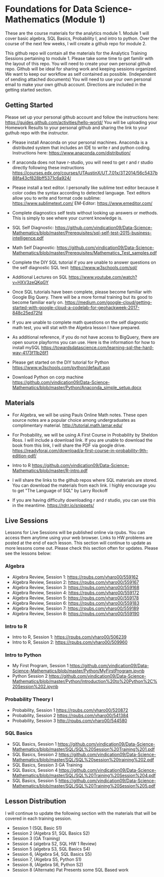 # Foundations for Data Science-Mathematics (Module 1)

These are the course materials for the analytics module 1. Module 1 will cover  basic algebra, SQL Basics,  Probability I, and intro to python. Over the course of the next few weeks, I will create a github repo for module 2. 

This github repo will contain all the materials for the Analytics Training Sessions pertaining to module 1. Please take some time to get familir with the layout of this repo. You will need to create your own personal github repo. Github will be ideal for sharing work and keeping sessions organized. We want to keep our workflow as self contained as possible. (Independent of sending attached documents) You will need to use your own personal email to make your own github account. Directions are included in the getting started section.


## Getting Started 
Please set up your personal github account and follow the instructions here: https://guides.github.com/activities/hello-world/
You will be uploading your Homework Results to your personal github and sharing the link to your guthub repo with the instructor. 

* Please install Anaconda on your personal machines. Anaconda is a distributed system that includes an IDE to write r and python coding. Instructions here: https://www.anaconda.com/distribution/

* If anaconda does not have  r-studio, you will need to get r and r studio directly following these instructions https://courses.edx.org/courses/UTAustinX/UT.7.01x/3T2014/56c5437b88fa43cf828bff5371c6a924/

* Please install a text editor. I personally like sublime text editor because it color codes the syntax according to detected language. Text editors allow you to write and format code
sublime: https://www.sublimetext.com/
EM-Editor: https://www.emeditor.com/

* Complete diagnostics self tests without looking up answers or methods. This is simply to see where your current knowledge is. 

* SQL Self Diagnostic: https://github.com/vindication09/Data-Science-Mathematics/blob/master/Prerequisites/sql-self-test-2015-business-intelligence.pdf

* Math Self Diagnostic: https://github.com/vindication09/Data-Science-Mathematics/blob/master/Prerequisites/Mathematics_Test_samples.pdf

* Complete the DIY SQL tutorial if you are unable to answer questions on the self diagnostic SQL test: https://www.w3schools.com/sql/

* Additional Lectures on SQL https://www.youtube.com/watch?v=HXV3zeQKqGY

* Once SQL tutorials have been complete, please become familiar with Google Big Query. There will be a more formal training but its good to become familiar early on. https://medium.com/google-cloud/getting-started-with-google-cloud-a-codelab-for-geohackweek-2017-848c25ed72fd

* If you are unable to complete math questions on the self diagnostic math test, you will stat with the Algebra lesson I have prepared. 

* As additional reference, if you do not have access to BigQuery, there are open source playforms you can use. Here is the information for how to install mySQL https://towardsdatascience.com/learning-sql-the-hard-way-4173f11b26f1

* Please get started on the DIY tutorial for Python https://www.w3schools.com/python/default.asp

* Download Python on corp machine https://github.com/vindication09/Data-Science-Mathematics/blob/master/Python/Anaconda_simple_setup.docx

## Materials

* For Algebra, we will be using Pauls Online Math notes. These open source notes are a popular choice among undergraduates as complimentary material. http://tutorial.math.lamar.edu/

* For Probability, we will be using A First Course in Probability by Sheldon Ross. I will include a download link. If you are unable to download the book from this link, I will share the PDF via google drive. https://readyforai.com/download/a-first-course-in-probability-9th-edition-pdf/

* Intro to R https://github.com/vindication09/Data-Science-Mathematics/blob/master/R-intro.pdf

* I will share the links to the github repos where SQL materials are stored. You can download the materials from each link. I highly encourage you to get "The Language of SQL" by Larry Rockoff 

* If you are having difficulty downloading r and r studio, you can use this in the meantime. https://rdrr.io/snippets/

## Live Sessions
Lessons for Live Sessions will be published online via rpubs. You can access them anytime using your web browser. Links to HW problems are posted at the end of each lesson. This section will continue to update as more lessons come out. Please check this section often for updates. Please see the lessons below: 

### Algebra 

* Algebra Review, Session 1: https://rpubs.com/vharo00/559162
* Algebra Review, Session 2: https://rpubs.com/vharo00/559167
* Algebra Review, Session 3: https://rpubs.com/vharo00/559168
* Algebra Review, Session 4: https://rpubs.com/vharo00/559172
* Algebra Review, Session 5: https://rpubs.com/vharo00/559178
* Algebra Review, Session 6: https://rpubs.com/vharo00/559183
* Algebra Review, Session 7: https://rpubs.com/vharo00/559189
* Algebra Review, Session 8: https://rpubs.com/vharo00/559190

### Intro to R 

* Intro to R, Session 1: https://rpubs.com/vharo00/506239
* Intro to R, Session 2: https://rpubs.com/vharo00/509960

### Intro to Python 

* My First Program, Session 1 https://github.com/vindication09/Data-Science-Mathematics/blob/master/Python/MyFirstProgram.ipynb
* Python Session 2 https://github.com/vindication09/Data-Science-Mathematics/blob/master/Python/Introduction%20to%20Python%2C%20Session%202.ipynb

### Probability Theory I

* Probability, Session 1 https://rpubs.com/vharo00/520872
* Probability, Session 2 https://rpubs.com/vharo00/541384
* Probability, Session 3 http://rpubs.com/vharo00/544580

### SQL Basics 

* SQL Basics, Session 1 https://github.com/vindication09/Data-Science-Mathematics/blob/master/SQL/SQL%20Session%20Training%201.pdf
* SQL Basics, Session 2 https://github.com/vindication09/Data-Science-Mathematics/blob/master/SQL/SQL%20session%20training%202.pdf
* SQL Basics, Session 3 GA Training 
* SQL Basics, Session 4 https://github.com/vindication09/Data-Science-Mathematics/blob/master/SQL/SQL%20Training%20Session%204.pdf
* SQL Basics, Session 5 https://github.com/vindication09/Data-Science-Mathematics/blob/master/SQL/SQL%20Training%20Session%205.pdf

## Lesson Distribution 

I will continue to update the following section with the materials that will be covered in each training session. 

* Session 1 (SQL Basic S1)
* Session 2 (Algebra S1, SQL Basics S2)
* Session 3 (GA Training)
* Session 4 (algebra S2, SQL HW 1 Review)
* Session 5 (algebra S3, SQL Basics S4)
* Session 6, (Algebra S4, SQL Basics S5)
* Session 7, (Algebra S5, Python S1)
* Session 8,  (Algebra S6, Python S2)
* Session 8 (Alternate) Pat Presents some SQL Based work 
